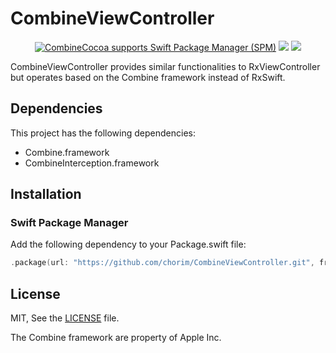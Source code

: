 # CombineViewController
 
<p align="center">
<a href="https://github.com/apple/swift-package-manager" target="_blank"><img src="https://img.shields.io/badge/Swift%20Package%20Manager-compatible-brightgreen.svg" alt="CombineCocoa supports Swift Package Manager (SPM)"></a>
<a href="https://github.com/chorim/CombineViewController/actions" target="_blank"><img src="https://github.com/chorim/CombineViewController/actions/workflows/tests.yml/badge.svg?branch=main" /></a>
<img src="https://img.shields.io/badge/platforms-iOS%2013.0,%20macOS%2015.0-333333.svg" />
</p>

CombineViewController provides similar functionalities to RxViewController but operates based on the Combine framework instead of RxSwift.

## Dependencies

This project has the following dependencies:

* Combine.framework
* CombineInterception.framework

## Installation

### Swift Package Manager

Add the following dependency to your Package.swift file:

```swift
.package(url: "https://github.com/chorim/CombineViewController.git", from: "0.1.0")
```

## License

MIT, See the [LICENSE](LICENSE) file. 

The Combine framework are property of Apple Inc.
